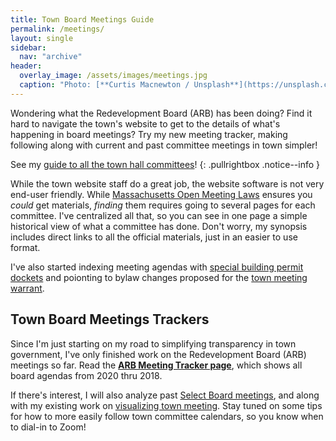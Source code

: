 ```yaml
---
title: Town Board Meetings Guide
permalink: /meetings/
layout: single
sidebar:
  nav: "archive"
header:
  overlay_image: /assets/images/meetings.jpg
  caption: "Photo: [**Curtis Macnewton / Unsplash**](https://unsplash.com/@curtismacnewton)"
---
```


Wondering what the Redevelopment Board (ARB) has been doing?  Find it hard to navigate the town's website to get to the details of what's happening in board meetings?  Try my new meeting tracker, making following along with current and past committee meetings in town simpler!

See my [guide to all the town hall committees](/townhall/)!
{: .pullrightbox .notice--info }

While the town website staff do a great job, the website software is not very end-user friendly.  While [Massachusetts Open Meeting Laws](https://www.mass.gov/the-open-meeting-law) ensures you _could_ get materials, _finding_ them requires going to several pages for each committee.  I've centralized all that, so you can see in one page a simple historical view of what a committee has done.  Don't worry, my synopsis includes direct links to all the official materials, just in an easier to use format.

I've also started indexing meeting agendas with [special building permit dockets](/meetings/arb/) and poionting to bylaw changes proposed for the [town meeting warrant](/tm/2020/). 

## Town Board Meetings Trackers

Since I'm just starting on my road to simplifying transparency in town government, I've only finished work on the Redevelopment Board (ARB) meetings so far.  Read the [**ARB Meeting Tracker page**](/meetings/arb/), which shows all board agendas from 2020 thru 2018.

If there's interest, I will also analyze past [Select Board meetings](/townhall/#select), and along with my existing work on [visualizing town meeting](/tm/).  Stay tuned on some tips for how to more easily follow town committee calendars, so you know when to dial-in to Zoom!